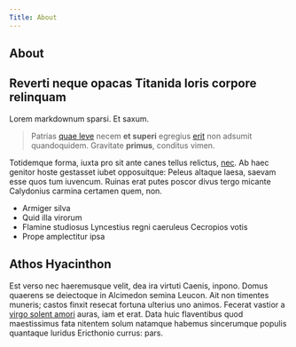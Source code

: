 ```yaml
---
Title: About
---
```


<article>

# About

## Reverti neque opacas Titanida loris corpore relinquam

Lorem markdownum sparsi. Et saxum.

> Patrias [quae leve](http://mirumlacus.io/) necem **et superi** egregius
> [erit](http://vulnus-illa.org/prece) non adsumit quandoquidem. Gravitate
> **primus**, conditus vimen.

Totidemque forma, iuxta pro sit ante canes tellus relictus,
[nec](http://nocte.com/et.html). Ab haec genitor hoste gestasset iubet
opposuitque: Peleus altaque laesa, saevam esse quos tum iuvencum. Ruinas erat
putes poscor divus tergo micante Calydonius carmina certamen quem, non.

- Armiger silva
- Quid illa virorum
- Flamine studiosus Lyncestius regni caeruleus Cecropios votis
- Prope amplectitur ipsa

## Athos Hyacinthon

Est verso nec haeremusque velit, dea ira virtuti Caenis, inpono. Domus quaerens
se deiectoque in Alcimedon semina Leucon. Ait non timentes muneris; castos
finxit resecat fortuna ulterius uno animos. Fecerat vastior a [virgo solent
amori](http://hisrivo.com/) auras, iam et erat. Data huic flaventibus quod
maestissimus fata nitentem solum natamque habemus sincerumque populis quantaque
luridus Ericthonio currus: pars.

</article>